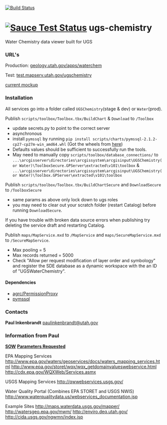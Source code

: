 [![Build Status](https://travis-ci.org/agrc/ugs-chemistry.svg?branch=master)](https://travis-ci.org/agrc/ugs-chemistry)

[![Sauce Test Status](https://saucelabs.com/browser-matrix/agrc-ugs-chemistry.svg)](https://saucelabs.com/u/agrc-ugs-chemistry)
ugs-chemistry
=============

Water Chemistry data viewer built for UGS

### URL's
Production: [geology.utah.gov/apps/waterchem](http://geology.utah.gov/apps/waterchem)

Test: [test.mapserv.utah.gov/ugschemistry](http://test.mapserv.utah.gov/ugschemistry)

[current mockup](http://share.flairbuilder.com/?sid=I64FYv95R7)

### Installation
All services go into a folder called `UGSChemistry`(stage & dev) or `Water`(prod).

Publish `scripts/toolbox/Toolbox.tbx/BuildChart` & `Download` to `/Toolbox`
- update secrets.py to point to the correct server
- asynchronous
- install `pymssql` by running `pip install scripts/charts/pymssql-2.1.2-cp27-cp27m-win_amd64.whl` (Got the wheels from [here](http://www.lfd.uci.edu/~gohlke/pythonlibs/#pymssql))
- Defaults values should be sufficient to successfully run the tools.
- May need to manually copy `scripts/toolbox/database_connections/` to `...\arcgisserver\directories\arcgissystem\arcgisinput\UGSChemistry(or Water)\ToolboxSecure.GPServer\extracted\v101\toolbox` & `...\arcgisserver\directories\arcgissystem\arcgisinput\UGSChemistry(or Water)\Toolbox.GPServer\extracted\v101\toolbox`

Publish `scripts/toolbox/Toolbox.tbx/BuildChartSecure` and `DownloadSecure` to `/ToolboxSecure`
- same params as above only lock down to ugs roles
- you may need to clear out your scratch folder (restart Catalog) before running `DownloadSecure`.

If you have trouble with broken data source errors when publishing try deleting the service draft and restarting Catalog.

Publish `maps/MapService.mxd` to `/MapService` and `maps/SecureMapService.mxd` to `/SecureMapService`.
- Max pooling = 5
- Max records returned = 5000
- Check "Allow per request modification of layer order and symbology" and register the SDE database as a dynamic workspace with the an ID of "UGSWaterChemistry".

#### Dependencies
- [agrc/PermissionProxy](https://github.com/agrc/ArcGisServerPermissionsProxy)
- [pymssql](http://www.pymssql.org/en/latest/)

### Contacts
**Paul Inkenbrandt**
paulinkenbrandt@utah.gov

### Information from Paul
[**SOW**](https://docs.google.com/a/utah.gov/document/d/1Vc6JsHJuqKI29NZRqGk_JSLdM3AWy2lI9_D1vqEp9iE/edit)
[**Parameters Requested**](https://docs.google.com/a/utah.gov/spreadsheets/d/1EY_30rSQxvH2JrVhjVSRzOdyh9nVryA5RbofVZhp0hs/edit?usp=sharing)

EPA Mapping Services
http://www.epa.gov/waters/geoservices/docs/waters_mapping_services.html
http://www.epa.gov/storet/wqx/wqx_getdomainvalueswebservice.html
http://cdx.epa.gov/WQXWeb/Services.asmx

USGS Mapping Services
http://qwwebservices.usgs.gov/

Water Quality Portal (Combines EPA STORET and USGS NWIS)
http://www.waterqualitydata.us/webservices_documentation.jsp

Example Sites
http://maps.waterdata.usgs.gov/mapper/
http://watersgeo.epa.gov/mwm/
http://enviro.deq.utah.gov/
http://cida.usgs.gov/ngwmn/index.jsp
